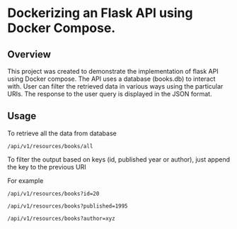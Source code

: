 # Dockerizing an Flask API using Docker Compose.

## Overview
This project was created to demonstrate the implementation of flask API using Docker compose.
The API uses a database (books.db) to interact with. User can filter the retrieved data in various ways using the particular URIs.
The response to the user query is displayed in the JSON format.

## Usage
To retrieve all the data from database
```
/api/v1/resources/books/all
```
To filter the output based on keys (id, published year or author), just append the key to the previous URI

For example
```
/api/v1/resources/books?id=20

/api/v1/resources/books?published=1995

/api/v1/resources/books?author=xyz
```
